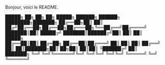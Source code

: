 Bonjour,
voici le README.

 █████╗ ██╗     ██╗  ██╗ █████╗ ██████╗  ██████╗ ████████╗███████╗
██╔══██╗██║     ██║ ██╔╝██╔══██╗██╔══██╗██╔═══██╗╚══██╔══╝██╔════╝
███████║██║     █████╔╝ ███████║██████╔╝██║   ██║   ██║   █████╗  
██╔══██║██║     ██╔═██╗ ██╔══██║██╔═══╝ ██║   ██║   ██║   ██╔══╝  
██║  ██║███████╗██║  ██╗██║  ██║██║     ╚██████╔╝   ██║   ███████╗
╚═╝  ╚═╝╚══════╝╚═╝  ╚═╝╚═╝  ╚═╝╚═╝      ╚═════╝    ╚═╝   ╚══════╝
                                                                  
